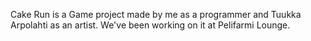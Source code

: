 Cake Run is a Game project made by me as a programmer and Tuukka Arpolahti as an artist. We've been working on it at Pelifarmi Lounge.

